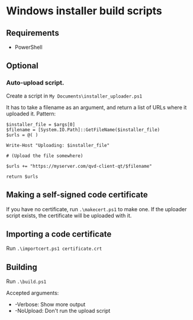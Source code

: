 # Windows installer build scripts
 
## Requirements
 
* PowerShell
 
## Optional
 
### Auto-upload script.
 
Create a script in `My Documents\installer_uploader.ps1`
 
It has to take a filename as an argument, and return a list of URLs where it uploaded it. Pattern:
 
```
$installer_file = $args[0]
$filename = [System.IO.Path]::GetFileName($installer_file)
$urls = @( )

Write-Host "Uploading: $installer_file"

# (Upload the file somewhere)

$urls += "https://myserver.com/qvd-client-qt/$filename"

return $urls
 ```


## Making a self-signed code certificate

If you have no certificate, run `.\makecert.ps1` to make one. If the uploader script exists, the certificate will be uploaded with it. 

## Importing a code certificate

Run `.\importcert.ps1 certificate.crt`

## Building

Run `.\build.ps1`

Accepted arguments:

 * -Verbose: Show more output
 * -NoUpload: Don't run the upload script


